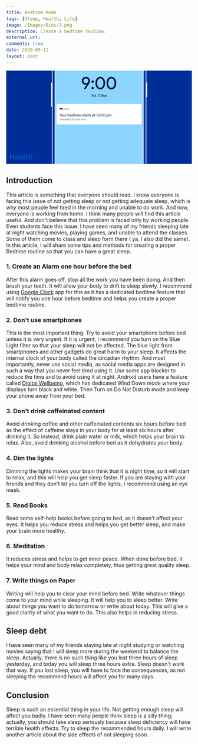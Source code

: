 ```yaml
---
title: Bedtime Mode
tags: [Sleep, Health, Life]
image: /Images/Bies/3.png
description: Create a bedtime routine.
external_url:
comments: true
date: 2020-09-12
layout: post
---
```

![alt text](/Images/Bies/3.png "1")

## **Introduction**
This article is something that everyone should read. I know everyone is facing this issue of not getting sleep or not getting adequate sleep, which is why most people feel tired in the morning and unable to do work. And now, everyone is working from home. I think many people will find this article useful. And don't believe that this problem is faced only by working people. Even students face this issue. I have seen many of my friends sleeping late at night watching movies, playing games, and unable to attend the classes. Some of them come to class and sleep form there ( ya, I also did the same). In this article, I will share some tips and methods for creating a proper Bedtime routine so that you can have a great sleep.

### **1. Create an Alarm one hour before the bed**
After this alarm goes off, stop all the work you have been doing. And then brush your teeth. It will allow your body to drift to sleep slowly. I recommend using [Google Clock](https://play.google.com/store/apps/details?id=com.google.android.deskclock&hl=en-GB) app for this as it has a dedicated bedtime feature that will notify you one hour before bedtime and helps you create a proper bedtime routine.

### **2. Don't use smartphones**
This is the most important thing. Try to avoid your smartphone before bed unless it is very urgent. If it is urgent, I recommend you turn on the Blue Light filter so that your sleep will not be affected. The blue light from smartphones and other gadgets do great harm to your sleep. It affects the internal clock of your body called the circadian rhythm.
And most importantly, never use social media, as social media apps are designed in such a way that you never feel tired using it. Use some app blocker to reduce the time and to avoid using it at night. Android users have a feature called [Digital Wellbeing](https://play.google.com/store/apps/details?id=com.google.android.apps.wellbeing&hl=en-GB), which has dedicated Wind Down mode where your displays turn black and white. Then Turn on Do Not Disturb mode and keep your phone away from your bed.

### **3. Don't drink caffeinated content**
Avoid drinking coffee and other caffeinated contents six hours before bed as the effect of caffeine stays in your body for at least six hours after drinking it. So instead, drink plain water or milk, which helps your brain to relax. Also, avoid drinking alcohol before bed as it dehydrates your body.

### **4. Dim the lights**
Dimming the lights makes your brain think that it is night time, so it will start to relax, and this will help you get sleep faster. If you are staying with your friends and they don't let you turn off the lights, I recommend using an eye mask.

### **5. Read Books**
Read some self-help books before going to bed, as it doesn't affect your eyes. It helps you reduce stress and helps you get better sleep, and make your brain more healthy.

### **6. Meditation**
It reduces stress and helps to get inner peace. When done before bed, it helps your mind and body relax completely, thus getting great quality sleep.

### **7. Write things on Paper**
Writing will help you to clear your mind before bed. Write whatever things come to your mind while sleeping. It will help you to sleep better. Write about things you want to do tomorrow or write about today. This will give a good clarity of what you want to do. This also helps in reducing stress.

## **Sleep debt**
I have seen many of my friends staying late at night studying or watching movies saying that I will sleep more during the weekend to balance the sleep. Actually, there is no such thing like you lost three hours of sleep yesterday, and today you will sleep three hours extra. Sleep doesn't work that way. If you lost sleep, you will have to face the consequences, as not sleeping the recommend hours will affect you for many days.

## **Conclusion**
Sleep is such an essential thing in your life. Not getting enough sleep will affect you badly. I have seen many people think sleep is a silly thing; actually, you should take sleep seriously because sleep deficiency will have terrible health effects. Try to sleep the recommended hours daily. I will write another article about the side effects of not sleeping soon.